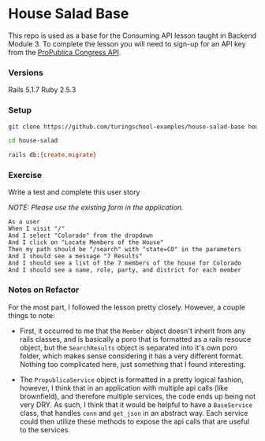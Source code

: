 # House Salad Base

This repo is used as a base for the Consuming API lesson taught in Backend Module 3. To complete the lesson you will need to sign-up for an API key from the [ProPublica Congress API](https://projects.propublica.org/api-docs/congress-api/).

### Versions

Rails 5.1.7
Ruby 2.5.3

### Setup

```bash
git clone https://github.com/turingschool-examples/house-salad-base house-salad

cd house-salad

rails db:{create,migrate}
```

### Exercise

Write a test and complete this user story

*NOTE: Please use the existing form in the application.*

```
As a user
When I visit "/"
And I select "Colorado" from the dropdown
And I click on "Locate Members of the House"
Then my path should be "/search" with "state=CO" in the parameters
And I should see a message "7 Results"
And I should see a list of the 7 members of the house for Colorado
And I should see a name, role, party, and district for each member
```

### Notes on Refactor

For the most part, I followed the lesson pretty closely. However, a couple things to note:

- First, it occurred to me that the `Member` object doesn't inherit from any rails classes, and is basically a poro that is formatted as a rails resouce object, but the `SearchResults` object is separated into it's own poro folder, which makes sense considering it has a very different format. Nothing too complicated here, just something that I found interesting.

- The `PropublicaService` object is formatted in a pretty logical fashion, however, I think that in an application with multiple api calls (like brownfield), and therefore multiple services, the code ends up being not very DRY. As such, I think that it would be helpful to have a `BaseService` class, that handles `conn` and `get_json` in an abstract way. Each service could then utilize these methods to expose the api calls that are useful to the services.
